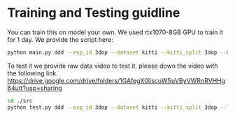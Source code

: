 # Training and Testing guidline

You can train this on model your own. We used rtx1070-8GB GPU to train it for 1 day.
We provide the script here:
```bash
python main.py ddd --exp_id 3dop --dataset kitti --kitti_split 3dop --batch_size 6 --num_epochs 140 --lr 1.25e-4 --lr_step 90,120 --gpu 0 --arch hardnet_68
```


To test it
we provide raw data video to test it. please down the video with the following link.
https://drive.google.com/drive/folders/1GAfegX0IiscuW5uVByVWRnRVHHg64utt?usp=sharing
```bash
cd ./src
python test.py ddd --exp_id 3dop --dataset kitti --kitti_split 3dop --load_model /$PORJECT_ROOT/exp/ddd/3dop/model_120.pth --arch hardnet_68
```
